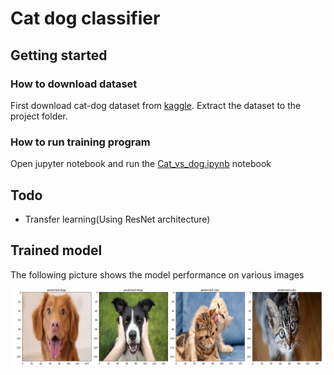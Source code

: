 # Cat dog classifier
## Getting started
### How to download dataset
First download cat-dog dataset from [kaggle](https://www.kaggle.com/tongpython/cat-and-dog/download). Extract the dataset to the project folder.
### How to run training program
Open jupyter notebook and run the [Cat_vs_dog.ipynb](Cat_vs_dog.ipynb) notebook


## Todo
* Transfer learning(Using ResNet architecture)
## Trained model

The following picture shows the model performance on various images

![img](imgs/predicted.png)


